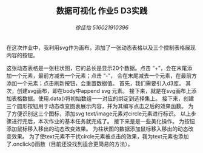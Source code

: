 <center>
    <h2>
        数据可视化 作业5 D3实践
    </h2>
    <h6> 徐佳怡 516021910396</h6>
</center>

在这次作业中，我利用svg作为画布，添加了一张动态表格以及三个控制表格展现内容的按钮。

这张动态表格是一张柱状图，它的总长是显示20个数据。点击 “+”，会在末尾添加一个元素，最前方减去一个元素；点击 “-”， 会在末尾减去一个元素，在最前方添加一个元素；点击刷新按钮，会重置数据值。
首先，我们需要引入d3库。
其次，创建svg画布，即在body中append svg 元素。
接下来，就是在svg画布上添加表格数据。使用.data()将初始数组一一对应的绑定到选择集上。
接下来，创建三个圆形按钮用于动态改变图表展示内容，并为其编写点击之后的效果函数。
为了方便识别这三个图标，添加svg text/image元素对circle元素进行标识。
以上步骤进行完后，本次作业的基本任务就完成了。
接下来是是一些美化操作。
为按钮添加鼠标移入移出的动态改变效果。
为柱状图的数据添加鼠标移入移出的动态改变效果。
为了使text元素不干扰circle元素被点击的效果，我为text元素也添加了.onclick()函数（目前还没找到适合更简易的方法）。
